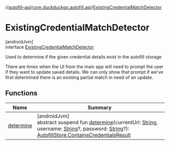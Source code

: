 //[autofill-api](../../../index.md)/[com.duckduckgo.autofill.api](../index.md)/[ExistingCredentialMatchDetector](index.md)

# ExistingCredentialMatchDetector

[androidJvm]\
interface [ExistingCredentialMatchDetector](index.md)

Used to determine if the given credential details exist in the autofill storage

There are times when the UI from the main app will need to prompt the user if they want to update saved details. We can only show that prompt if we've first determined there is an existing partial match in need of an update.

## Functions

| Name | Summary |
|---|---|
| [determine](determine.md) | [androidJvm]<br>abstract suspend fun [determine](determine.md)(currentUrl: [String](https://kotlinlang.org/api/latest/jvm/stdlib/kotlin/-string/index.html), username: [String](https://kotlinlang.org/api/latest/jvm/stdlib/kotlin/-string/index.html)?, password: [String](https://kotlinlang.org/api/latest/jvm/stdlib/kotlin/-string/index.html)?): [AutofillStore.ContainsCredentialsResult](../../com.duckduckgo.autofill.api.store/-autofill-store/-contains-credentials-result/index.md) |
